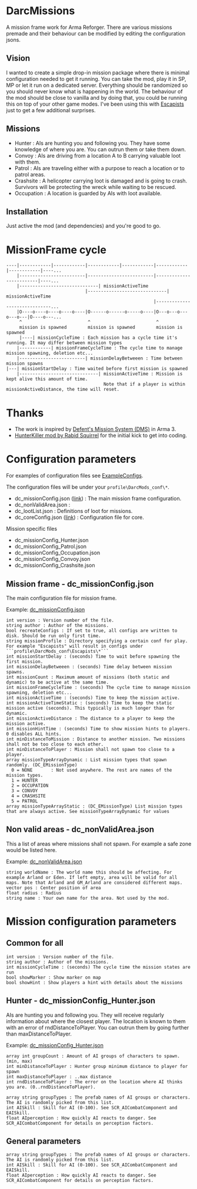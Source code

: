 # DarcMissions
A mission frame work for Arma Reforger. There are various missions premade and their behaviour can be modified by editing the configuration jsons.

## Vision
I wanted to create a simple drop-in mission package where there is minimal configuration needed to get it running. You can take the mod, play it in SP, MP or let it run on a dedicated server. Everything should be randomized so you should never know what is happening in the world. The behaviour of the mod should be close to vanilla and by doing that, you could be running this on top of your other game modes. I've been using this with [Escapists](https://reforger.armaplatform.com/workshop/5F16D7E4A1CBE075-Escapists) just to get a few additional surprises.

## Missions
- Hunter : AIs are hunting you and following you. They have some knowledge of where you are. You can outrun them or take them down. 
- Convoy : AIs are driving from a location A to B carrying valuable loot with them.
- Patrol : AIs are traveling either with a purpose to reach a location or to patrol areas.
- Crashsite : A helicopter carrying loot is damaged and is going to crash. Survivors will be protecting the wreck while waiting to be rescued.
- Occupation : A location is guarded by AIs with loot available. 

## Installation
Just active the mod (and dependencies) and you're good to go.

# MissionFrame cycle
```
----|------------|------------|------------|------------|------------|------------|----...
    |-------------------------|-------------------------|-------------------------|----...
    |------------------------------| missionActiveTime
                              |------------------------------| missionActiveTime
                                                        |------------------------------...
    |O----o----o----o----o----|O------o------o-----o----|O---o---o---o---o---|O----o---...
     ^                         ^                         ^
     mission is spawned        mission is spawned        mission is spawned 
     |----| missionCycleTime : Each mission has a cycle time it's running. It may differ between mission types
    |------------| missionFrameCycleTime : The cycle time to manage mission spawning, deletion etc...
    |-------------------------| missionDelayBetweeen : Time between mission spawns 
|---| missionStartDelay : Time waited before first mission is spawned
    |------------------------------| missionActiveTime : Mission is kept alive this amount of time.
                                     Note that if a player is within missionActiveDistance, the time will reset.      
```

# Thanks
- The work is inspired by [Defent's Mission System (DMS)](https://github.com/Defent/DMS_Exile) in Arma 3.
- [HunterKiller mod by Rabid Squirrel](https://reforger.armaplatform.com/workshop/597324ECFC025225-HunterKiller) for the initial kick to get into coding.

# Configuration parameters
For examples of configuration files see [ExampleConfigs](https://github.com/mokdevel/DarcMods/tree/main/DarcMissions/ExampleConfigs).

The configuration files will be under your ```profile\DarcMods_conf\*```.

* dc_missionConfig.json ([link](https://github.com/mokdevel/DarcMods/blob/main/DarcMissions/README.md#dc_missionconfigjson---missionframe)) :  The main mission frame configuration. 
* dc_nonValidArea.json : 
* dc_lootList.json : Definitions of loot for missions. 
* dc_coreConfig.json ([link](https://github.com/mokdevel/DarcMods/blob/main/DarcCore/README.md#dc_coreconfigjson)) : Configuration file for core.
  
Mission specific files
* dc_missionConfig_Hunter.json
* dc_missionConfig_Patrol.json
* dc_missionConfig_Occupation.json
* dc_missionConfig_Convoy.json
* dc_missionConfig_Crashsite.json

## Mission frame - dc_missionConfig.json
The main configuration file for mission frame.

Example: [dc_missionConfig.json](https://github.com/mokdevel/DarcMods/blob/main/DarcMissions/ExampleConfigs/dc_missionConfig.json)
```
int version : Version number of the file.
string author : Author of the missions.
bool recreateConfigs : If set to true, all configs are written to disk. Should be run only first time.
string missionProfile : Directory specifying a certain conf for play. For example "Escapists" will result in configs under ```profile\DarcMods_conf\Escapists\*```
int missionStartDelay : (seconds) Time to wait before spawning the first mission.
int missionDelayBetweeen : (seconds) Time delay between mission spawns.
int missionCount : Maximum amount of missions (both static and dynamic) to be active at the same time. 
int missionFrameCycleTime : (seconds) The cycle time to manage mission spawning, deletion etc...
int missionActiveTime : (seconds) Time to keep the mission active.
int missionActiveTimeStatic : (seconds) Time to keep the static mission active (seconds). This typically is much longer than for dynamic.
int missionActiveDistance : The distance to a player to keep the mission active.
int missionHintTime : (seconds) Time to show mission hints to players. 0 disables ALL hints.
int minDistanceToMission : Distance to another mission. Two missions shall not be too close to each other.
int minDistanceToPlayer : Mission shall not spawn too close to a player.
array missionTypeArrayDynamic : List mission types that spawn randomly. (DC_EMissionType)
  0 = NONE       : Not used anywhere. The rest are names of the mission types.
  1 = HUNTER
  2 = OCCUPATION
  3 = CONVOY
  4 = CRASHSITE
  5 = PATROL
array missionTypeArrayStatic : (DC_EMissionType) List mission types that are always active. See missionTypeArrayDynamic for values
```
## Non valid areas - dc_nonValidArea.json
This a list of areas where missions shall not spawn. For example a safe zone would be listed here. 

Example: [dc_nonValidArea.json](https://github.com/mokdevel/DarcMods/blob/main/DarcMissions/ExampleConfigs/dc_nonValidArea.json)
```
string worldName : The world name this should be affecting. For example Arland or Eden. If left empty, area will be valid for all maps. Note that Arland and GM_Arland are considered different maps.
vector pos : Center position of area
float radius : Radius 
string name : Your own name for the area. Not used by the mod.
```
# Mission configuration parameters
## Common for all
```
int version : Version number of the file.
string author : Author of the missions.
int missionCycleTime : (seconds) The cycle time the mission states are run
bool showMarker : Show marker on map
bool showHint : Show players a hint with details about the missions
```
## Hunter - dc_missionConfig_Hunter.json
AIs are hunting you and following you. They will receive regularly information about where the closest player. The location is known to them with an error of rndDistanceToPlayer. You can outrun them by going further than maxDistanceToPlayer.

Example: [dc_missionConfig_Hunter.json](https://github.com/mokdevel/DarcMods/blob/main/DarcMissions/ExampleConfigs/dc_missionConfig_Hunter.json)
```
array int groupCount : Amount of AI groups of characters to spawn. (min, max) 
int minDistanceToPlayer : Hunter group minimum distance to player for spawn
int maxDistanceToPlayer : ..max distance
int rndDistanceToPlayer : The error on the location where AI thinks you are. (0..rndDistanceToPlayer). 
	
array string groupTypes : The prefab names of AI groups or characters. The AI is randomly picked from this list.
int AISkill : Skill for AI (0-100). See SCR_AICombatComponent and EAISkill.
float AIperception : How quickly AI reacts to danger. See SCR_AICombatComponent for details on perception factors.
```

## General parameters
```
array string groupTypes : The prefab names of AI groups or characters. The AI is randomly picked from this list.
int AISkill : Skill for AI (0-100). See SCR_AICombatComponent and EAISkill.
float AIperception : How quickly AI reacts to danger. See SCR_AICombatComponent for details on perception factors.
```

